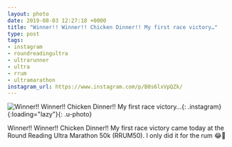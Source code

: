 ```yaml
---
layout: photo
date: 2019-08-03 12:27:18 +0000
title: "Winner!! Winner!! Chicken Dinner!! My first race victory…"
type: post
tags:
- instagram
- roundreadingultra
- ultrarunner
- ultra
- rrum
- ultramarathon
instagram_url: https://www.instagram.com/p/B0s6lxVpQZk/
---
```


![Winner!! Winner!! Chicken Dinner!! My first race victory…](https://gonefora.run/img/B0s6lxVpQZk.jpg){: .instagram}{:loading="lazy"}{: .u-photo}

Winner!! Winner!! Chicken Dinner!! My first race victory came today at the Round Reading Ultra Marathon 50k (RRUM50). I only did it for the rum 😂🤣
